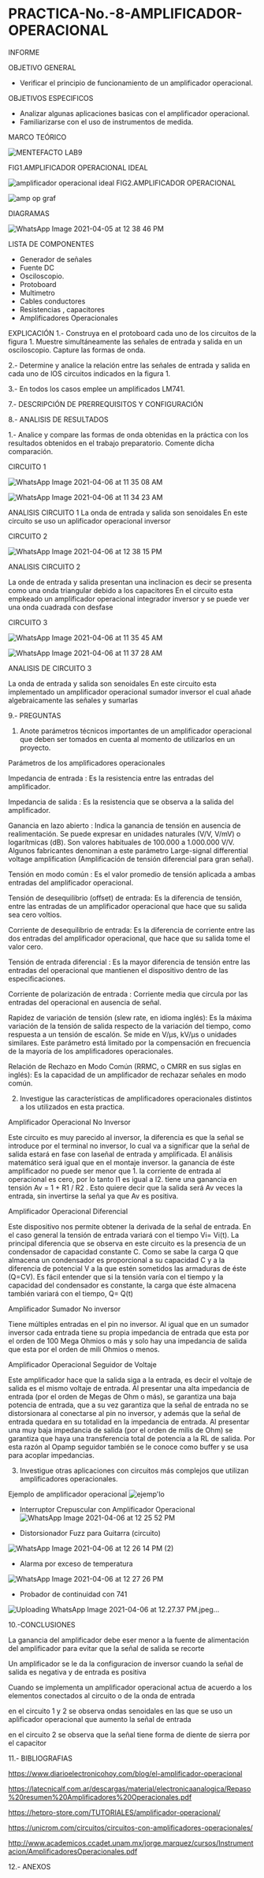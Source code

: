 # PRACTICA-No.-8-AMPLIFICADOR-OPERACIONAL
INFORME

OBJETIVO GENERAL 

 * Verificar el principio de funcionamiento de un amplificador operacional.

OBJETIVOS ESPECIFICOS

 * Analizar algunas aplicaciones basicas con el amplificador operacional.
 * Familiarizarse con el uso de instrumentos de medida.

MARCO TEÓRICO

![MENTEFACTO LAB9](https://user-images.githubusercontent.com/76057459/113743623-7de9cf80-96c9-11eb-9f64-f0f9933c0bd9.png)

FIG1.AMPLIFICADOR OPERACIONAL IDEAL

![amplificador operacional ideal](https://user-images.githubusercontent.com/76057459/113602697-88906000-9608-11eb-8846-88fa0a06337b.png)
FIG2.AMPLIFICADOR OPERACIONAL

![amp op graf](https://user-images.githubusercontent.com/76057459/113743889-c7d2b580-96c9-11eb-80f5-d43171ca0a50.png)


DIAGRAMAS

![WhatsApp Image 2021-04-05 at 12 38 46 PM](https://user-images.githubusercontent.com/76057459/113657326-57914900-9663-11eb-8bf5-b1bdc35171a6.jpeg)



LISTA DE COMPONENTES

* Generador de señales
* Fuente DC
* Osciloscopio.
* Protoboard
* Multimetro
* Cables conductores
* Resistencias , capacitores
* Amplificadores Operacionales



EXPLICACIÓN
1.- Construya en el protoboard cada uno de los circuitos de la figura 1. Muestre simultáneamente las señales de entrada y salida en un osciloscopio. Capture las formas de onda.

2.- Determine y analice la relación entre las señales de entrada y salida en cada uno de lOS circuitos indicados en la figura 1.


3.- En todos los casos emplee un amplificados LM741.


7.- DESCRIPCIÓN DE PRERREQUISITOS Y CONFIGURACIÓN


8.- ANALISIS DE RESULTADOS 

1.- Analice y compare las formas de onda obtenidas en la práctica con los resultados obtenidos
en el trabajo preparatorio. Comente dicha comparación.

CIRCUITO 1

![WhatsApp Image 2021-04-06 at 11 35 08 AM](https://user-images.githubusercontent.com/76057459/113748438-1d10c600-96ce-11eb-933d-517d29f4d118.jpeg)


![WhatsApp Image 2021-04-06 at 11 34 23 AM](https://user-images.githubusercontent.com/76057459/113748348-fd799d80-96cd-11eb-8bd1-7d343b96ae33.jpeg)


 ANALISIS CIRCUITO 1
 La onda de entrada y salida son senoidales 
 En este circuito se uso un aplificador operacional inversor 
 
 CIRCUITO 2
 
 ![WhatsApp Image 2021-04-06 at 12 38 15 PM](https://user-images.githubusercontent.com/76057459/113755190-a8418a00-96d5-11eb-8b2f-f295e1fbffb4.jpeg)

 ANALISIS CIRCUITO 2
 
 La onde de entrada y salida presentan una inclinacion es decir se presenta como una onda triangular  debido a los capacitores 
 En el circuito esta empkeado un amplificador operacional integrador inversor y se puede ver una onda cuadrada con desfase 
 
 CIRCUITO 3
 
 ![WhatsApp Image 2021-04-06 at 11 35 45 AM](https://user-images.githubusercontent.com/76057459/113748537-374aa400-96ce-11eb-9538-c912a958a260.jpeg)

 ![WhatsApp Image 2021-04-06 at 11 37 28 AM](https://user-images.githubusercontent.com/76057459/113748560-3fa2df00-96ce-11eb-8533-840fb935196d.jpeg)

 
 ANALISIS DE CIRCUITO 3
 
 La onda de entrada y salida son senoidales 
 En este circuito esta implementado un amplificador operacional sumador  inversor el cual añade algebraicamente las señales y sumarlas 
 

9.- PREGUNTAS

1. Anote parámetros técnicos importantes de un amplificador operacional que deben ser
tomados en cuenta al momento de utilizarlos en un proyecto.

Parámetros de los amplificadores operacionales

Impedancia de entrada :
Es la resistencia entre las entradas del amplificador.

Impedancia de salida :
Es la resistencia que se observa a la salida del amplificador.

Ganancia en lazo abierto : 
Indica la ganancia de tensión en ausencia de realimentación. Se puede expresar en unidades naturales (V/V, V/mV) o logarítmicas (dB). Son valores habituales de 100.000 a 1.000.000 V/V. Algunos fabricantes denominan a este parámetro Large-signal differential voltage amplification (Amplificación de tensión diferencial para gran señal).

Tensión en modo común :
Es el valor promedio de tensión aplicada a ambas entradas del amplificador operacional.

Tensión de desequilibrio (offset) de entrada:
Es la diferencia de tensión, entre las entradas de un amplificador operacional que hace que su salida sea cero voltios.
 
Corriente de desequilibrio de entrada:
Es la diferencia de corriente entre las dos entradas del amplificador operacional, que hace que su salida tome el valor cero.

Tensión de entrada diferencial :
Es la mayor diferencia de tensión entre las entradas del operacional que mantienen el dispositivo dentro de las especificaciones.

Corriente de polarización de entrada : 
Corriente media que circula por las entradas del operacional en ausencia de señal.

Rapidez de variación de tensión (slew rate, en idioma inglés):
Es la máxima variación de la tensión de salida respecto de la variación del tiempo, como respuesta a un tensión de escalón. Se mide en V/μs, kV/μs o unidades similares. Este parámetro está limitado por la compensación en frecuencia de la mayoría de los amplificadores operacionales.

Relación de Rechazo en Modo Común (RRMC, o CMRR en sus siglas en inglés): 
Es la capacidad de un amplificador de rechazar señales en modo común.


2. Investigue las características de amplificadores operacionales distintos a los utilizados en esta practica.

Amplificador Operacional No Inversor 

 Este circuito es muy parecido al inversor, la diferencia es que la señal se introduce por el terminal no inversor, lo cual va a significar que la señal de salida estará en fase con laseñal de entrada y amplificada. El análisis matemático será igual que en el montaje inversor.  la ganancia de éste amplificador no puede ser menor que 1. la corriente de entrada al operacional es cero, por lo tanto I1 es igual a I2.  tiene una ganancia en tensión Av = 1 + R1 / R2 . Esto quiere decir que la salida será Av veces la entrada, sin invertirse la señal ya que Av es positiva. 

Amplificador Operacional Diferencial 

 Este dispositivo nos permite obtener la derivada de la señal de entrada. En el caso general la tensión de entrada variará con el tiempo Vi= Vi(t). La principal diferencia que se observa en este circuito es la presencia de un condensador de capacidad constante C. Como se sabe la carga Q que almacena un condensador es proporcional a su capacidad C y a la diferencia de potencial V a la que estén sometidos las armaduras de éste (Q=CV). Es fácil entender que si la tensión varía con el tiempo y la capacidad del condensador es constante, la carga que éste almacena también variará con el tiempo, Q= Q(t) 

Amplificador Sumador No inversor 

Tiene múltiples entradas en el pin no inversor. Al igual que en un sumador inversor cada entrada tiene su propia impedancia de entrada que esta por el orden de 100 Mega Ohmios o más y solo hay una impedancia de salida que esta por el orden de mili Ohmios o menos. 

Amplificador Operacional Seguidor de Voltaje 

 Este amplificador hace que la salida siga a la entrada, es decir el voltaje de salida es el mismo voltaje de entrada. Al presentar una alta impedancia de entrada (por el orden de Megas de Ohm o más), se garantiza una baja potencia de entrada, que a su vez garantiza que la señal de entrada no se distorsionara al conectarse al pin no inversor, y además que la señal de entrada quedara en su totalidad en la impedancia de entrada. Al presentar una muy baja impedancia de salida (por el orden de milis de Ohm) se garantiza que haya una transferencia total de potencia a la RL de salida. Por esta razón al Opamp seguidor también se le conoce como buffer y se usa para acoplar impedancias. 


3. Investigue otras aplicaciones con circuitos más complejos que utilizan amplificadores operacionales.

Ejemplo de amplificador operacional
![ejemp'lo ](https://user-images.githubusercontent.com/76057459/113758435-7a5e4480-96d9-11eb-9d55-233f6cfa6963.jpeg)


* Interruptor Crepuscular con Amplificador Operacional
![WhatsApp Image 2021-04-06 at 12 25 52 PM](https://user-images.githubusercontent.com/76057459/113753026-3e27e580-96d3-11eb-8c40-f2fc389e35f9.jpeg)

* Distorsionador Fuzz para Guitarra (circuito)

![WhatsApp Image 2021-04-06 at 12 26 14 PM (2)](https://user-images.githubusercontent.com/76057459/113753434-b1c9f280-96d3-11eb-955e-bffccb2232b4.jpeg)


* Alarma por exceso de temperatura

![WhatsApp Image 2021-04-06 at 12 27 26 PM](https://user-images.githubusercontent.com/76057459/113753337-9c54c880-96d3-11eb-8831-926941b6a87a.jpeg)


* Probador de continuidad con 741

![Uploading WhatsApp Image 2021-04-06 at 12.27.37 PM.jpeg…]()



10.-CONCLUSIONES

La ganancia del amplificador debe eser menor a la fuente de alimentación del amplificador para evitar que la señal de salida se recorte

Un amplificador se le da la configuracion de inversor cuando  la señal de  salida es negativa y de entrada es positiva

Cuando se implementa un amplificador operacional actua de acuerdo a los elementos conectados al circuito o de la onda de entrada

en el circuito 1 y 2 se observa ondas senoidales en las que se uso un aplificador operacional que aumento la señal de entrada

en el circuito 2 se observa que la señal tiene forma de diente de sierra  por el capacitor



11.- BIBLIOGRAFIAS


https://www.diarioelectronicohoy.com/blog/el-amplificador-operacional

https://latecnicalf.com.ar/descargas/material/electronicaanalogica/Repaso%20resumen%20Amplificadores%20Operacionales.pdf

https://hetpro-store.com/TUTORIALES/amplificador-operacional/

https://unicrom.com/circuitos/circuitos-con-amplificadores-operacionales/

http://www.academicos.ccadet.unam.mx/jorge.marquez/cursos/Instrumentacion/AmplificadoresOperacionales.pdf


12.- ANEXOS
